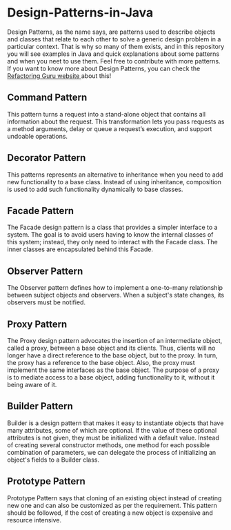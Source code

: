 # Design-Patterns-in-Java
Design Patterns, as the name says, are patterns used to describe objects and classes that relate to each other to solve a generic design problem in a particular context. That is why so many of them exists, and in this repository you will see examples in Java and quick explanations about some patterns and when you neet to use them. Feel free to contribute with more patterns. If you want to know more about Design Patterns, you can check the <a href="https://refactoring.guru/design-patterns"> Refactoring Guru website </a> about this!

## Command Pattern
This pattern turns a request into a stand-alone object that contains all information about the request. This transformation lets you pass requests as a method arguments, delay or queue a request’s execution, and support undoable operations.

## Decorator Pattern

This patterns represents an alternative to inheritance when you need to add new functionality to a base class. Instead of using inheritance, composition is used to add such functionality dynamically to base classes. 

## Facade Pattern

The Facade design pattern is a class that provides a simpler interface to a system. The goal is to avoid users having to know the internal classes of this system; instead, they only need to interact with the Facade class. The inner classes are encapsulated behind this Facade.

## Observer Pattern
The Observer pattern defines how to implement a one-to-many relationship between subject objects and observers. When a subject's state changes, its observers must be notified.

## Proxy Pattern
The Proxy design pattern advocates the insertion of an intermediate object, called a proxy, between a base object and its clients. Thus, clients will no longer have a direct reference to the base object, but to the proxy. In turn, the proxy has a reference to the base object. Also, the proxy must implement the same interfaces as the base object. The purpose of a proxy is to mediate access to a base object, adding functionality to it, without it being aware of it.

## Builder Pattern
Builder is a design pattern that makes it easy to instantiate objects that have many attributes, some of which are optional. If the value of these optional attributes is not given, they must be initialized with a default value. Instead of creating several constructor methods, one method for each possible combination of parameters, we can delegate the process of initializing an object's fields to a Builder class.

## Prototype Pattern
Prototype Pattern says that cloning of an existing object instead of creating new one and can also be customized as per the requirement. This pattern should be followed, if the cost of creating a new object is expensive and resource intensive.

